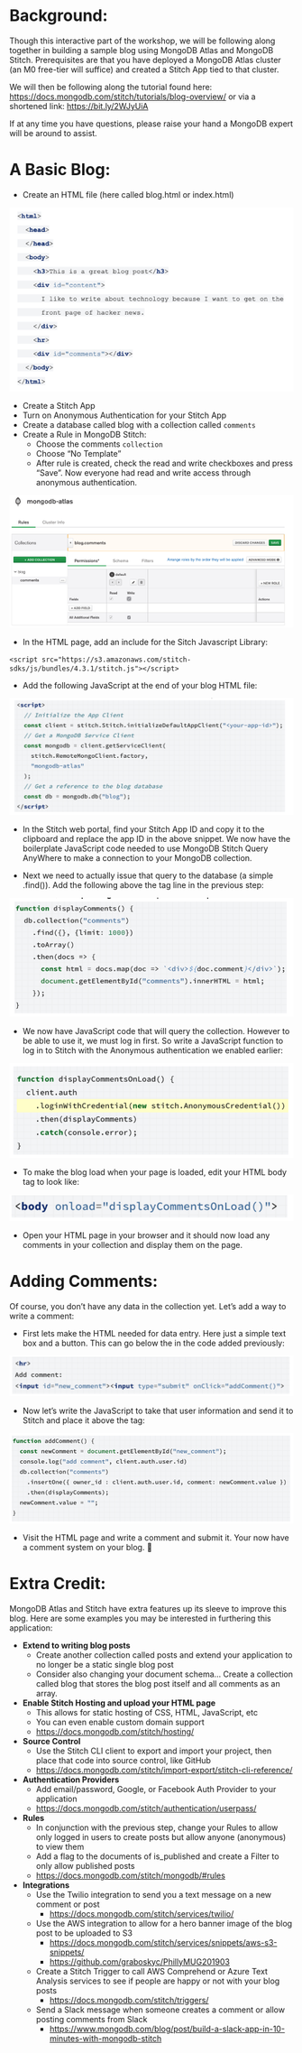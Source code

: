 # Background: 

Though this interactive part of the workshop, we will be following along together in building a sample blog using MongoDB Atlas and MongoDB Stitch. Prerequisites are that you have deployed a MongoDB Atlas cluster (an M0 free-tier will suffice) and created a Stitch App tied to that cluster.

We will then be following along the tutorial found here: 
https://docs.mongodb.com/stitch/tutorials/blog-overview/ or via a shortened link: https://bit.ly/2WJyUiA

If at any time you have questions, please raise your hand a MongoDB expert will be around to assist.

# A Basic Blog:
* Create an HTML file (here called blog.html or index.html)

![](images/ss01.png)

* Create a Stitch App
* Turn on Anonymous Authentication for your Stitch App
* Create a database called blog with a collection called `comments`
* Create a Rule in MongoDB Stitch:
  * Choose the comments `collection`
  * Choose “No Template”
  * After rule is created, check the read and write checkboxes and press “Save”. Now everyone had read and write access through anonymous authentication.

![](images/ss02.png)

* In the HTML page, add an include for the Sitch Javascript Library:

```
<script src="https://s3.amazonaws.com/stitch-sdks/js/bundles/4.3.1/stitch.js"></script>
```

* Add the following JavaScript at the end of your blog HTML file:

![](images/ss03.png)

* In the Stitch web portal, find your Stitch App ID and copy it to the clipboard and replace the app ID in the above snippet. We now have the boilerplate JavaScript code needed to use MongoDB Stitch Query AnyWhere to make a connection to your MongoDB collection.

* Next we need to actually issue that query to the database (a simple .find()). Add the following above the </script> tag line in the previous step:

![](images/ss04.png)

* We now have JavaScript code that will query the collection. However to be able to use it, we must log in first. So write a JavaScript function to log in to Stitch with the Anonymous authentication we enabled earlier:

![](images/ss05.png)

* To make the blog load when your page is loaded, edit your HTML body tag to look like:

![](images/ss06.png)

* Open your HTML page in your browser and it should now load any comments in your collection and display them on the page.


# Adding Comments:
Of course, you don’t have any data in the collection yet. Let’s add a way to write a comment:

* First lets make the HTML needed for data entry. Here just a simple text box and a button. This can go below the </div> in the code added previously:

![](images/ss07.png)

* Now let’s write the JavaScript to take that user information and send it to Stitch and place it above the </script> tag:

![](images/ss08.png)

* Visit the HTML page and write a comment and submit it. Your now have a comment system on your blog.

# Extra Credit:

MongoDB Atlas and Stitch have extra features up its sleeve to improve this blog. Here are some examples you may be interested in furthering this application: 

* **Extend to writing blog posts**
  * Create another collection called posts and extend your application to no longer be a static single blog post
  * Consider also changing your document schema… Create a collection called blog that stores the blog post itself and all comments as an array.
* **Enable Stitch Hosting and upload your HTML page**
  * This allows for static hosting of CSS, HTML, JavaScript, etc 
  * You can even enable custom domain support
  * https://docs.mongodb.com/stitch/hosting/
* **Source Control**
  * Use the Stitch CLI client to export and import your project, then place that code into source control, like GitHub
  * https://docs.mongodb.com/stitch/import-export/stitch-cli-reference/
* **Authentication Providers**
  * Add email/password, Google, or Facebook Auth Provider to your application
  * https://docs.mongodb.com/stitch/authentication/userpass/
* **Rules**
  * In conjunction with the previous step, change your Rules to allow only logged in users to create posts but allow anyone (anonymous) to view them
  * Add a flag to the documents of is_published and create a Filter to only allow published posts
  * https://docs.mongodb.com/stitch/mongodb/#rules
* **Integrations**
  * Use the Twilio integration to send you a text message on a new comment or post
    * https://docs.mongodb.com/stitch/services/twilio/
  * Use the AWS integration to allow for a hero banner image of the blog post to be uploaded to S3
    * https://docs.mongodb.com/stitch/services/snippets/aws-s3-snippets/
    * https://github.com/graboskyc/PhillyMUG201903
  * Create a Stitch Trigger to call AWS Comprehend or Azure Text Analysis services to see if people are happy or not with your blog posts
    * https://docs.mongodb.com/stitch/triggers/
  * Send a Slack message when someone creates a comment or allow posting comments from Slack
    * https://www.mongodb.com/blog/post/build-a-slack-app-in-10-minutes-with-mongodb-stitch

